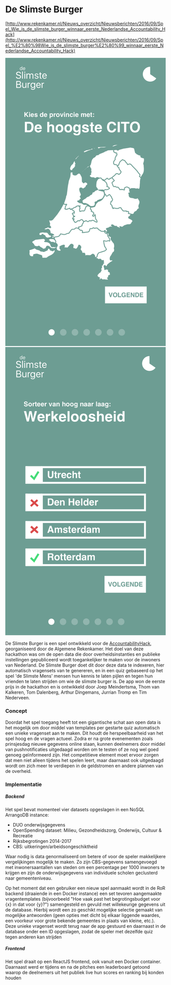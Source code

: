 # De Slimste Burger


[http://www.rekenkamer.nl/Nieuws_overzicht/Nieuwsberichten/2016/09/Spel_Wie_is_de_slimste_burger_winnaar_eerste_Nederlandse_Accountability_Hack](http://www.rekenkamer.nl/Nieuws_overzicht/Nieuwsberichten/2016/09/Spel_%E2%80%98Wie_is_de_slimste_burger%E2%80%99_winnaar_eerste_Nederlandse_Accountability_Hack)

![alt tag](https://github.com/Nedervino/De-Slimste-Burger/blob/master/images/screen1.png)
![alt tag](https://github.com/Nedervino/De-Slimste-Burger/blob/master/images/screen2.png)

De Slimste Burger is een spel ontwikkeld voor de [AccountabilityHack](http://bit.ly/2d0w6sl), georganiseerd door de Algemene Rekenkamer. Het doel van deze hackathon was om de open data die door overheidsinstanties en publieke instellingen gepubliceerd wordt toegankelijker te maken voor de inwoners van Nederland. De Slimste Burger doet dit door deze data te indexeren, hier automatisch vragensets van te genereren, en in een quiz gebaseerd op het spel 'de Slimste Mens' mensen hun kennis te laten pijlen en tegen hun vrienden te laten strijden om wie de slimste burger is. De app won de eerste prijs in de hackathon en is ontwikkeld door Joep Meindertsma, Thom van Kalkeren, Tom Dalenberg, Arthur Dingemans, Jurrian Tromp en Tim Nederveen.

### Concept
Doordat het spel toegang heeft tot een gigantische schat aan open data is het mogelijk om door middel van templates per gestarte quiz automatisch een unieke vragenset aan te maken. Dit houdt de herspeelbaarheid van het spel hoog en de vragen actueel. Zodra er na grote evenementen zoals prinsjesdag nieuwe gegevens online staan, kunnen deelnemers door middel van pushnotificaties uitgedaagd worden om te testen of ze nog wel goed genoeg geïnformeerd zijn. Het competitieve element moet ervoor zorgen dat men niet alleen tijdens het spelen leert, maar daarnaast ook uitgedaagd wordt om zich meer te verdiepen in de geldstromen en andere plannen van de overheid.

### Implementatie
##### Backend
Het spel bevat momenteel vier datasets opgeslagen in een NoSQL ArrangoDB instance:
  - DUO onderwijsgegevens
  - OpenSpending dataset: Milieu, Gezondheidszorg, Onderwijs, Cultuur & Recreatie
  - Rijksbegrotingen 2014-2017
  - CBS: uitkeringen/arbeidsongeschiktheid

Waar nodig is data genormaliseerd om betere of voor de speler makkelijkere vergelijkingen mogelijk te maken. Zo zijn CBS-gegevens samengevoegd met inwonersaantallen van steden om een percentage per 1000 inwoners te krijgen en zijn de onderwijsgegevens van individuele scholen geclusterd naar gemeenteniveau.

Op het moment dat een gebruiker een nieuw spel aanmaakt wordt in de RoR backend (draaiende in een Docker instance) een set tevoren aangemaakte vragentemplates (bijvoorbeeld "Hoe vaak past het begrotingsbudget voor {x} in dat voor {y}?") samengesteld en gevuld met willekeurige gegevens uit de database.  Hierbij wordt een zo geschikt mogelijke selectie gemaakt van mogelijke antwoorden (geen opties met dicht bij elkaar liggende waardes, een voorkeur voor grote bekende gemeentes in plaats van kleine, etc.). Deze unieke vragenset wordt terug naar de app gestuurd en daarnaast in de database onder een ID opgeslagen, zodat de speler met dezelfde quiz tegen anderen kan strijden



##### Frontend
Het spel draait op een ReactJS frontend, ook vanuit een Docker container. Daarnaast werd er tijdens en na de pitches een leaderboard getoond waarop de deelnemers uit het publiek live hun scores en ranking bij konden houden
